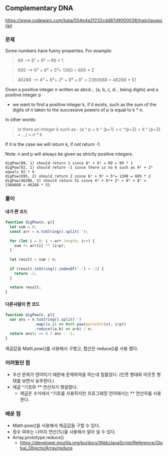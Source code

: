 ## Complementary DNA
https://www.codewars.com/kata/554e4a2f232cdd87d9000038/train/javascript

### 문제
Some numbers have funny properties. For example:

> 89 --> 8¹ + 9² = 89 * 1

> 695 --> 6² + 9³ + 5⁴= 1390 = 695 * 2

> 46288 --> 4³ + 6⁴+ 2⁵ + 8⁶ + 8⁷ = 2360688 = 46288 * 51

Given a positive integer n written as abcd... (a, b, c, d... being digits) and a positive integer p

- we want to find a positive integer k, if it exists, such as the sum of the digits of n taken to the successive powers of p is equal to k * n.

In other words:

> Is there an integer k such as : (a ^ p + b ^ (p+1) + c ^(p+2) + d ^ (p+3) + ...) = n * k

If it is the case we will return k, if not return -1.

Note: n and p will always be given as strictly positive integers.
```
digPow(89, 1) should return 1 since 8¹ + 9² = 89 = 89 * 1
digPow(92, 1) should return -1 since there is no k such as 9¹ + 2² equals 92 * k
digPow(695, 2) should return 2 since 6² + 9³ + 5⁴= 1390 = 695 * 2
digPow(46288, 3) should return 51 since 4³ + 6⁴+ 2⁵ + 8⁶ + 8⁷ = 2360688 = 46288 * 51
```

### 풀이
#### 내가 짠 코드
```javascript
function digPow(n, p){
  let sum = 0;
  const arr = n.toString().split('');
  
  for (let i = 0; i < arr.length; i++) {
    sum += arr[i] ** (i+p);
  }
  
  let result = sum / n;
  
  if (result.toString().indexOf('.') > -1) {
    return -1;
  }
  
  return result;
}
```

#### 다른사람이 짠 코드
```javascript
function digPow(n, p){
  var ans = n.toString().split('')
             .map((v,i) => Math.pow(parseInt(v), i+p))
             .reduce((a,b) => a+b) / n;
  return ans%1 == 0 ? ans : -1;
}
```
제곱값을 Math.pow()를 사용해서 구했고, 합산은 reduce()를 사용 했다.

### 어려웠던 점
- 우선 문제가 영어이기 때문에 문제파악을 하는데 힘들었다. (인풋 형태와 아웃풋 형태를 보면서 유추한다.)
- 제곱 ^기호와 ** 연산자가 헷갈렸다.
  - 제곱은 수식에서 ^기호를 사용하지만 프로그래밍 언어에서는 ** 연산자를 사용한다.

### 배운 점 
- Math.pow()을 사용해서 제곱값을 구할 수 있다.
- 정수 여부는 나머지 연산(%)울 사용해서 알아 낼 수 있다. 
- Array.prototype.reduce()
  - https://developer.mozilla.org/ko/docs/Web/JavaScript/Reference/Global_Objects/Array/reduce
